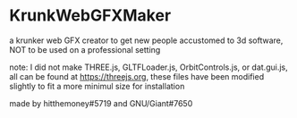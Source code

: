 # KrunkWebGFXMaker
a krunker web GFX creator to get new people accustomed to 3d software, NOT to be used on a professional setting


note: I did not make THREE.js, GLTFLoader.js, OrbitControls.js, or dat.gui.js, all can be found at https://threejs.org, these files have been modified slightly to fit a more minimul size for installation 

made by hitthemoney#5719 and GNU/Giant#7650
